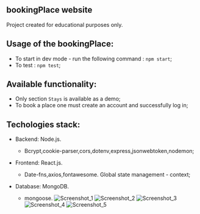 ## bookingPlace website

Project created for educational purposes only.

## Usage of the bookingPlace:

- To start in dev mode - run the following command : `npm start`;
- To test : `npm test`;

## Available functionality:

- Only section `Stays` is available as a demo;
- To book a place one must create an account and successfully log in;

## Techologies stack:

- Backend: Node.js.

  - Bcrypt,cookie-parser,cors,dotenv,express,jsonwebtoken,nodemon;

- Frontend: React.js.

  - Date-fns,axios,fontawesome. Global state management - context;

- Database: MongoDB.
  - mongoose.
![Screenshot_1](https://user-images.githubusercontent.com/93313212/196256367-18e9c0f6-3147-436b-a686-e74d9f38a812.png)
![Screenshot_2](https://user-images.githubusercontent.com/93313212/196256371-b3851e4d-5538-4dc6-9f36-40e8b8990c94.png)
![Screenshot_3](https://user-images.githubusercontent.com/93313212/196256372-1bb54149-5d7a-4784-a85d-67d77cf07f27.png)
![Screenshot_4](https://user-images.githubusercontent.com/93313212/196256374-849d006e-f9cd-4dec-a4f1-37b25473e9c4.png)
![Screenshot_5](https://user-images.githubusercontent.com/93313212/196256376-e6fa857e-4ae4-4a07-9eaf-2eb1a3943adf.png)
